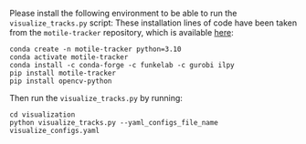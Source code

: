 
Please install the following environment to be able to run the `visualize_tracks.py` script:
These installation lines of code have been taken from the `motile-tracker` repository, which is available [here](https://github.com/funkelab/motile_tracker):

```
conda create -n motile-tracker python=3.10
conda activate motile-tracker
conda install -c conda-forge -c funkelab -c gurobi ilpy
pip install motile-tracker
pip install opencv-python
```

Then run the `visualize_tracks.py` by running:

```
cd visualization
python visualize_tracks.py --yaml_configs_file_name visualize_configs.yaml
```

